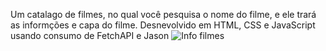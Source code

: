 Um catalago de filmes, no qual você pesquisa o nome do filme, e ele trará as informções e capa do filme.
Desnevolvido em HTML, CSS e JavaScript usando consumo de FetchAPI e Jason
![Info filmes](https://github.com/diemersonrfernandes/InfoFilmes/assets/26719765/b2c19547-c484-4351-9308-fcacea4ad332)
